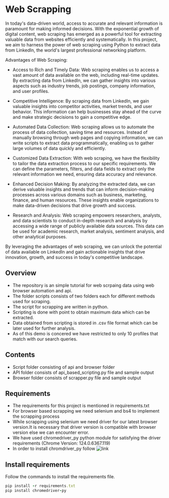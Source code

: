 # Web Scrapping

 In today's data-driven world, access to accurate and relevant information is paramount for making informed decisions. With the exponential growth of digital content, web scraping has emerged as a powerful tool for extracting valuable data from websites efficiently and systematically. In this project, we aim to harness the power of web scraping using Python to extract data from LinkedIn, the world's largest professional networking platform.

Advantages of Web Scraping:

* Access to Rich and Timely Data: Web scraping enables us to access a vast amount of data available on the web, including real-time updates. By extracting data from LinkedIn, we can gather insights into various aspects such as industry trends, job postings, company information, and user profiles.

* Competitive Intelligence: By scraping data from LinkedIn, we gain valuable insights into competitor activities, market trends, and user behavior. This information can help businesses stay ahead of the curve and make strategic decisions to gain a competitive edge.

* Automated Data Collection: Web scraping allows us to automate the process of data collection, saving time and resources. Instead of manually browsing through web pages and copying information, we can write scripts to extract data programmatically, enabling us to gather large volumes of data quickly and efficiently.

* Customized Data Extraction: With web scraping, we have the flexibility to tailor the data extraction process to our specific requirements. We can define the parameters, filters, and data fields to extract only the relevant information we need, ensuring data accuracy and relevance.

* Enhanced Decision Making: By analyzing the extracted data, we can derive valuable insights and trends that can inform decision-making processes across various domains such as business, marketing, finance, and human resources. These insights enable organizations to make data-driven decisions that drive growth and success.

* Research and Analysis: Web scraping empowers researchers, analysts, and data scientists to conduct in-depth research and analysis by accessing a wide range of publicly available data sources. This data can be used for academic research, market analysis, sentiment analysis, and other analytical purposes.

By leveraging the advantages of web scraping, we can unlock the potential of data available on LinkedIn and gain actionable insights that drive innovation, growth, and success in today's competitive landscape.


## Overview

* The repository is an simple tutorial for web scrpaing data using web browser automation and api.
* The folder scripts consists of two folders each for different methods used for scraping.
* The script for scrapping are written in python.
* Scripting is done with point to obtain maximum data which can be extracted.
* Data obtained from scripting is stored in .csv file format which can be later used for further analysis.
* As of this demo is concered we have restricted to only 10 profiles that match with our search queries.


## Contents
* Script folder consisting of api and browser folder
* API folder consists of api_based_scripting.py file and sample output
* Browser folder consists of scrapper.py file and sample output

## Requirements
* The requirements for this project is mentioned in requirements.txt
* For browser based scrapping we need selenium and bs4 to implement the scrapping process
* While scrapping using selenium we need driver for our latest browser version.It is necessary that driver version is compatible with browser version else we can encounter error.
* We have used chromedriver_py python module for satisfying the driver requirements (Chrome Version: 124.0.6367.119)
* In order to install chromdriver_py follow ![link](https://pypi.org/project/chromedriver-py/)

## Install requirements
Follow the commands to install the requirements file.
``` ruby
pip install -r requirements.txt 
pip install chromedriver-py
```
